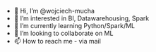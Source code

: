 - 👋 Hi, I’m @wojciech-mucha
- 👀 I’m interested in BI, Datawarehousing, Spark
- 🌱 I’m currently learning Python/Spark/ML
- 💞️ I’m looking to collaborate on ML
- 📫 How to reach me - via mail

<!---
wojciech-mucha/wojciech-mucha is a ✨ special ✨ repository because its `README.md` (this file) appears on your GitHub profile.
You can click the Preview link to take a look at your changes.
--->

